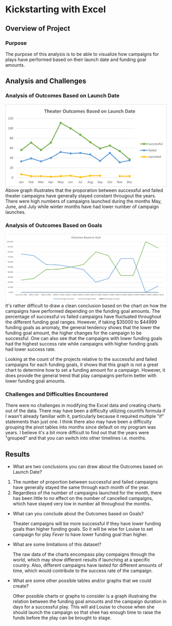 # Kickstarting with Excel

## Overview of Project

### Purpose
The purpose of this analysis is to be able to visualize how campaigns for plays have performed based on their launch date and funding goal amounts.


## Analysis and Challenges

### Analysis of Outcomes Based on Launch Date
![Theater Outcomes vs Launch Date](Theater_Outcomes_vs_Launch.png)
    Above graph illustrates that the proporation between successful and failed theater campaigns have generally stayed constant througout the years. There were high numbers of campaigns launched during the months May, June, and July while winter months have had lower number of campaign launches.


### Analysis of Outcomes Based on Goals
![Outcomes vs Goals](Outcomes_vs_Goals.png)
    It's rather difficult to draw a clean conclusion based on the chart on how the campaigns have performed depending on the funding goal amounts. The percentage of successful vs failed campaigns have fluctuated throughout the different funding goal ranges. However, if taking $35000 to $44999 funding goals as anomaly, the general tendency shows that the lower the funding goal amount, the higher changes for the campaign to be successful. One can also see that the campaigns with lower funding goals had the highest success rate while campaigns with higher funding goals had lower success rate.



Looking at the count of the projects relative to the successful and failed campaigns for each funding goals, it shows that this graph is not a great chart to determine how to set a funding amount for a campaign. However, it does provide the general trend that play campaigns perform better with lower funding goal amounts.

### Challenges and Difficulties Encountered
There were no challenges in modifying the Excel data and creating charts out of the data. There may have been a difficulty utilizing countifs formula if I wasn't already familiar with it, particularly because it required multiple "if" statements than just one. I think there also may have been a difficulty grouping the pivot tables into months since default on my program was years. I believe it's a bit more difficult to find out that the years were "grouped" and that you can switch into other timelines i.e. months.

## Results

- What are two conclusions you can draw about the Outcomes based on Launch Date?
        
1. The number of proportion between successful and failed campaigns have generally stayed the same through each month of the year. 
2. Regardless of the number of campaigns launched for the month, there has been little to no effect on the number of cancelled campaigns, which have stayed very low in number all throughout the months. 

- What can you conclude about the Outcomes based on Goals?

    Theater campaigns will be more successful if they have lower funding goals than higher funding goals. So it will be wise for Louise to set campaign for play *Fever* to have lower funding goal than higher. 

- What are some limitations of this dataset?

    The raw data of the charts encompass play compaigns through the world, which may show different results if launching at a specific country. Also, different campaigns have lasted for different amounts of time, which would contribute to the success rate of the campaign.

- What are some other possible tables and/or graphs that we could create?

    Other possible charts or graphs to consider is a graph illustraing the relation between the funding goal amounts and the campaign duration in days for a successful play. This will aid Louise to choose when she should launch the campaign so that shee has enough time to raise the funds before the play can be brought to stage.
